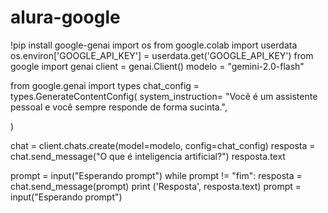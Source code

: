 # alura-google

!pip install google-genai
import os
from google.colab import userdata
os.environ['GOOGLE_API_KEY'] = userdata.get('GOOGLE_API_KEY')
from google import genai
client = genai.Client()
modelo = "gemini-2.0-flash"


from google.genai import types
chat_config = types.GenerateContentConfig(
    system_instruction= "Você é um assistente pessoal e você sempre responde de forma sucinta.",

)

chat = client.chats.create(model=modelo, config=chat_config)
resposta = chat.send_message("O que é inteligencia artificial?")
resposta.text

prompt = input("Esperando prompt")
while prompt != "fim":
  resposta = chat.send_message(prompt)
  print ('Resposta', resposta.text)
  prompt = input("Esperando prompt")
